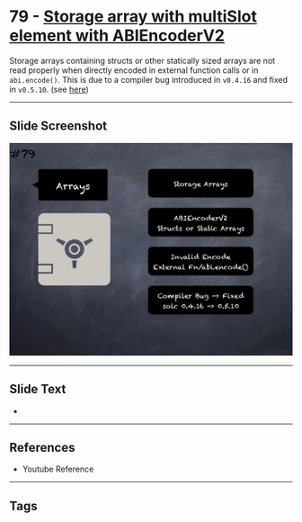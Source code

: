 # 79 - [Storage array with multiSlot element with ABIEncoderV2](Storage%20array%20with%20multiSlot%20element%20with%20ABIEncoderV2.md)
Storage arrays containing structs or other statically sized arrays are not read properly when directly encoded in external function calls or in `abi.encode()`. This is due to a compiler bug introduced in `v0.4.16` and fixed in `v0.5.10`. (see [here](https://docs.soliditylang.org/en/v0.8.9/bugs.html))

___
## Slide Screenshot
![079.png](../../images/pitfalls_and_best_practices101/079.png)
___
## Slide Text
- 
___
## References
- Youtube Reference
___
## Tags